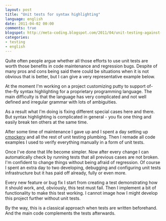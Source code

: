 ```yaml
---
layout: post
title: "Unit tests for syntax highlighting"
language: english
date: 2011-04-02 00:00
comments: true
blogspot: http://meta-coding.blogspot.com/2011/04/unit-testing-against-regression.html
categories: 
- testing
- english
---
```

Quite often people argue whether all those efforts to use unit tests are worth those benefits in code maintenance and regression bugs. Despite of many pros and cons being said there could be situations when it is not obvious that is better, but I can give a very representative example below.

At the moment I'm working on a project customizing putty to support of-the-fly syntax highlighting for a proprietary programming language. The main difficulty is that the language has very complicated and not well defined and irregular grammar with lots of ambiguities.

As a result what I'm doing is fixing different special cases here and there. But syntax highlighting is complicated in general - you fix one thing and easily break ten others at the same time.

After some time of maintenance I gave up and I spent a day setting up [cmockery][] and all the rest of unit testing plumbing. Then I remade all code examples I used to verify everything manually in a form of unit tests.

[cmockery]: http://code.google.com/p/cmockery/

Once I've done that life become simpler. Now after every change I can automatically check by running tests that all previous cases are not broken. I'm confident to change things without being afraid of regression. Of course I spent an extra day to two developing, debugging and configuring unit tests infrastructure but it has paid off already, fully or even more.

Every new feature or bug fix I start from creating a test demonstrating how it should work, and, obviously, this test must fail. Then I implement a bit of functionality to make this test working. I cannot image how I might develop this project further without unit tests.

By the way, this is a classical approach when tests are written beforehand. And the main code complements the tests afterwards.
